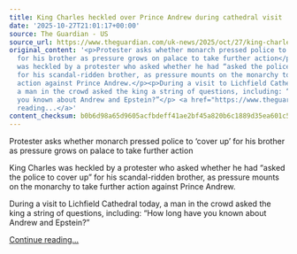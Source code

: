```yaml
---
title: King Charles heckled over Prince Andrew during cathedral visit
date: '2025-10-27T21:01:17+00:00'
source: The Guardian - US
source_url: https://www.theguardian.com/uk-news/2025/oct/27/king-charles-heckled-over-prince-andrew-during-cathedral-visit
original_content: '<p>Protester asks whether monarch pressed police to ‘cover up’
  for his brother as pressure grows on palace to take further action</p><p>King Charles
  was heckled by a protester who asked whether he had “asked the police to cover up”
  for his scandal-ridden brother, as pressure mounts on the monarchy to take further
  action against Prince Andrew.</p><p>During a visit to Lichfield Cathedral today,
  a man in the crowd asked the king a string of questions, including: “How long have
  you known about Andrew and Epstein?”</p> <a href="https://www.theguardian.com/uk-news/2025/oct/27/king-charles-heckled-over-prince-andrew-during-cathedral-visit">Continue
  reading...</a>'
content_checksum: b0b6d98a65d9605acfbdeff41ae2bf45a820b6c1889d35ea601c52a44843930d
---
```


Protester asks whether monarch pressed police to ‘cover up’ for his brother as pressure grows on palace to take further action

King Charles was heckled by a protester who asked whether he had “asked the police to cover up” for his scandal-ridden brother, as pressure mounts on the monarchy to take further action against Prince Andrew.

During a visit to Lichfield Cathedral today, a man in the crowd asked the king a string of questions, including: “How long have you known about Andrew and Epstein?”

 [Continue reading...](https://www.theguardian.com/uk-news/2025/oct/27/king-charles-heckled-over-prince-andrew-during-cathedral-visit)
